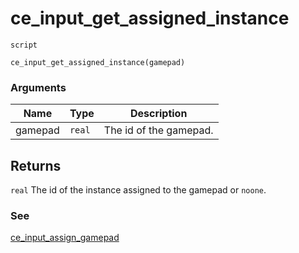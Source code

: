# ce_input_get_assigned_instance
`script`
```gml
ce_input_get_assigned_instance(gamepad)
```

### Arguments
| Name | Type | Description |
| ---- | ---- | ----------- |
| gamepad | `real` | The id of the gamepad. |

## Returns
`real` The id of the instance assigned to the gamepad or `noone`.

### See
[ce_input_assign_gamepad](ce_input_assign_gamepad.html)